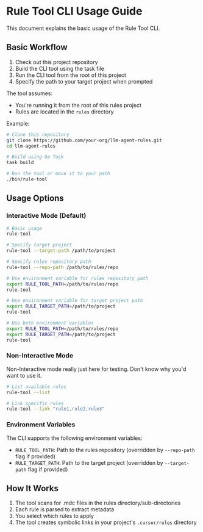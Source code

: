 # Rule Tool CLI Usage Guide

This document explains the basic usage of the Rule Tool CLI.

## Basic Workflow

1. Check out this project repository
2. Build the CLI tool using the task file
3. Run the CLI tool from the root of this project
4. Specify the path to your target project when prompted

The tool assumes:

- You're running it from the root of this rules project
- Rules are located in the `rules` directory

Example:

```bash
# Clone this repository
git clone https://github.com/your-org/llm-agent-rules.git
cd llm-agent-rules

# Build using Go Task
task build

# Run the tool or move it to your path
./bin/rule-tool
```

## Usage Options

### Interactive Mode (Default)

```bash
# Basic usage
rule-tool

# Specify target project
rule-tool --target-path /path/to/project

# Specify rules repository path
rule-tool --repo-path /path/to/rules/repo

# Use environment variable for rules repository path
export RULE_TOOL_PATH=/path/to/rules/repo
rule-tool

# Use environment variable for target project path
export RULE_TARGET_PATH=/path/to/project
rule-tool

# Use both environment variables
export RULE_TOOL_PATH=/path/to/rules/repo
export RULE_TARGET_PATH=/path/to/project
rule-tool
```

### Non-Interactive Mode

Non-Interactive mode really just here for testing. Don't know why you'd want to use it.

```bash
# List available rules
rule-tool --list

# Link specific rules
rule-tool --link "rule1,rule2,rule3"
```

### Environment Variables

The CLI supports the following environment variables:

- `RULE_TOOL_PATH`: Path to the rules repository (overridden by `--repo-path` flag if provided)
- `RULE_TARGET_PATH`: Path to the target project (overridden by `--target-path` flag if provided)

## How It Works

1. The tool scans for .mdc files in the rules directory/sub-directories
2. Each rule is parsed to extract metadata
3. You select which rules to apply
4. The tool creates symbolic links in your project's `.cursor/rules` directory

